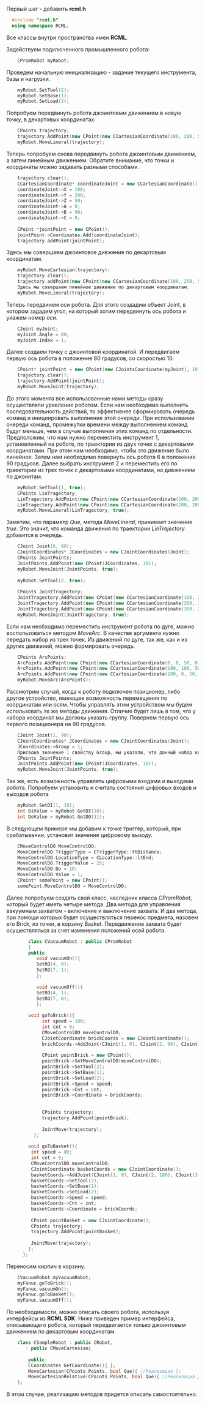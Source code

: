 Первый шаг - добавить **rcml.h**
```cpp
  #include "rcml.h"
  using namespace RCML;
```

Все классы внутри пространства имен **RCML**.

Задействуем подключенного промышленного робота:
```cpp
    CPromRobot myRobot;
```
Проведем начальную инициализацию - задание текущего инструмента, базы и нагрузки.
```cpp
    myRobot.SetTool(2);
    myRobot.SetBase(1);
    myRobot.SetLoad(2);
```

Попробуем передвинуть робота джоинтовым движением в новую точку, в декартовых координатах:
```cpp
    CPoints trajectory;
    trajectory.AddPoint(new CPoint(new CCartesianCoordinate(100, 200, 50, 0, 90, 0), 100));
    myRobot.MoveLineral(trajectory);
```

Теперь попробуем снова передвинуть робота джоинтовым движением, а затем линейным движением.
Обратите внимание, что точки и координаты можно задавать разными способами.
```cpp
    trajectory.clear();
    CCartesianCoordinate* coordinateJoint = new CCartesianCoordinate();
    coordinateJoint->X = 100;
    coordinateJoint->Y = 200;
    coordinateJoint->Z = 50;
    coordinateJoint->A = 0;
    coordinateJoint->B = 90;
    coordinateJoint->C = 0;
    
    CPoint *jointPoint = new CPoint();
    jointPoint->Coordinates.Add(coordinateJoint);
    trajectory.addPoint(jointPoint);
```

Здесь мы совершаем джоинтовое дивжение по декартовым координатам.
```cpp
    myRobot.MoveCartesian(trajectory);
    trajectory.clear();
    trajectory.addPoint(new CPoint(new CCartesianCoordinate(100, 250, 50, 0, 90, 0), 100));
    Здесь мы совершаем линейное дивжение по декартовым координатам.
    myRobot.MoveLineral(trajectory);
```

Теперь передвинем оси робота. Для этого создадим объект Joint, в котором зададим угол, на который
хотим передвинуть ось робота и укажем номер оси.
```cpp
    CJoint myJoint;
    myJoint.Angle = 80;
    myJoint.Index = 1;
```

Далее создаем точку с джоинтовой координатой. И передвигаем первую ось робота в положение
80 градусов, со скоростью 10.
```cpp
    CPoint* jointPoint = new CPoint(new CJointsCoordinate(myJoint), 10);
    trajectory.clear();
    trajectory.AddPoint(jointPoint);
    myRobot.MoveJoint(trajectory);
```    

До этого момента все использованные нами методы сразу осуществляли уравление роботом.
Если нам необходимо выполнить последовательность действий, то эффективнее сформировать очередь 
команд и инициировать выполнение этой очереди. При использовании очереди команд, промежутки
времени между выполнением команд будут меньше, чем в случае выполнения этих команд по отдельности.
Предположим, что нам нужно переместить инструмент 1, установленный на роботе, по траектории из двух точек
с декартовыми координатами. При этом нам необходимо, чтобы это движение было линейное. Затем нам необходимо
повернуть ось робота 6 в положение 90 градусов. Далее выбрать инструмент 2 и переместить его по траектории из трех точек с декартовыми координатами, но дивжением по джоинтам.
```cpp
    myRobot.SetTool(1, true);
    CPoints LinTragectory;
    LinTragectory.AddPoint(new CPoint(new CCartesianCoordinate(100, 200, 50, 0, 90, 0), 100));
    LinTragectory.AddPoint(new CPoint(new CCartesianCoordinate(200, 200, 50, 0, 90, 0), 100));
    myRobot.MoveLineral(LinTragectory, true);
```

Заметим, что параметр *Que*, метода *MoveLineral*, принимает значение *true*. Это значит, что команда движения по траектории *LinTrajectory* добавится в очередь.
```cpp
    CJoint Joint(6, 90);
    CJointCoordinates* JCoordinates = new CJointCoordinates(Joint);
    CPoints JointPoints;
    JointPoints.AddPoint(new CPoint(JCoordinates, 10));
    myRobot.MoveJoint(JointPoints, true);
    
    myRobot.SetTool(2, true);
    
    CPoints JointTragectory;
    JointTragectory.AddPoint(new CPoint(new CCartesianCoordinate(100, 200, 50, 0, 90, 0), 100));
    JointTragectory.AddPoint(new CPoint(new CCartesianCoordinate(200, 200, 50, 0, 90, 0), 100));
    JointTragectory.AddPoint(new CPoint(new CCartesianCoordinate(300, 200, 50, 0, 90, 0), 100));
    myRobot.MoveJoint(JointTragectory, true);
```
    
Если нам необходимо переместить инструмент робота по дуге, можно воспользоваться методом
*MoveArc*. В качестве аргумента нужно передать набор из трех точек. Из движений по дуге, так же, как и из других движений, можно формировать очередь.
```cpp
    CPoints ArcPoints;
    ArcPoints.AddPoint(new CPoint(new CCartesianCoordinate(0, 0, 50, 0, 90, 0), 100));
    ArcPoints.AddPoint(new CPoint(new CCartesianCoordinate(100, 100, 50, 0, 90, 0), 100));
    ArcPoints.AddPoint(new CPoint(new CCartesianCoordinate(200, 0, 50, 0, 90, 0), 100));
    myRobot.MoveArc(ArcPoints);
```
    
Рассмотрим случай, когда к роботу подключен позиционер, либо другое устройство, имеющее возможность перемещения по координатам или осям.
Чтобы управлять этим устройством мы будем использовать те же методы движения. Отличие будет лишь в том, что у набора координат мы должны указать группу.
Повернем первую ось первого позиционера на 90 градусов.
```cpp
    CJoint Joint(1, 90);
    CJointCoordinates* JCoordinates = new CJointCoordinates(Joint);
    JCoordinates->Group = 1; 
    Присвоив значение 1 свойству Group, мы указали, что данный набор координат относится к первому позиционеру.
    CPoints JointPoints;
    JointPoints.AddPoint(new CPoint(JCoordinates, 10));
    myRobot.MoveJoint(JointPoints, true);
```
    
Так же, есть возможность управлять цифровыми входами и выходами робота.
Попробуем установить и считать состояния цифровых входов и выходов робота
```cpp
    myRobot.SetDI(1, 10);
    int DiValue = myRobot.GetDI(10);
    int DoValue = myRobot.GetDO(11);
```
    
В следующем примере мы добавим к точке триггер, который, при срабатывании, установит значение цифровому выходу.
```cpp
    CMoveControlDO MoveControlDO;
    MoveControlDO.TriggerType = CTriggerType::ttDistance;
    MoveControlDO.LocationType = CLocationType::ltEnd;
    MoveControlDO.TriggerValue = 25;
    MoveControlDO.Do = 10;
    MoveControlDO.Value = 1;
    CPoint* somePoint = new CPoint();
    somePoint.MoveControlDO = MoveControlDO;
```
    
Далее попробуем создать свой класс, наследник класса *CPromRobot*, который будет иметь
четыре метода. Два метода для управления вакуумным захватом - включение и выключение захвата.
И два метода, при помощи которых будет осуществляться перенос предмета, назовем его Brick, из точки, в корзину Basket.
Передвижение захвата будет осуществляться за счет изменения положений осей робота.
```cpp
	    class СVacuumRobot : public CPromRobot
	    {
	    public:
	       void vacuumOn(){
	       SetRO(4, 0);
	       SetRO(7, 1);
	       };
	       
	       void vacuumOff(){
	       SetRO(4, 1);
	       SetRO(7, 0);
	       };
	       
	    void goToBrick(){
		     int speed = 100;
		     int cnt = 0;
		     CMoveControlDO moveControlDO;
		     CJointCoordinate brickCoords = new CJointCoordinate();
		     brickCoords->AddJoint(CJoint(1, 0), CJoint(2, 90), CJoint(3, 90), CJoint(4, 180), CJoint(5, -20), CJoint(6, 90));
		     
		     CPoint pointBrick = new CPoint();
		     pointBrick->SetMoveControlDO(moveControlDO);
		     pointBrick->SetTool(2);
		     pointBrick->SetBase(1);
		     pointBrick->SetLoad(2);
		     pointBrick->Speed = speed;
		     pointBrick->Cnt = cnt;
		     pointBrick->Coordinate = brickCoords;
		     
		     
		     CPoints trajectory;
		     trajectory.AddPoint(pointBrick);
		     
		     JointMove(trajectory);
	      };
	       
	    void goToBasket(){
	     int speed = 80;
	     int cnt = 0;
	     CMoveControlDO moveControlDO;
	     CJointCoordinate basketCoords = new CJointCoordinate();
	     basketCoords->AddJoint(CJoint(1, 0), CJoint(2, 180), CJoint(3, 24), CJoint(4, 55), CJoint(5, 0), CJoint(6, 0));
	     basketCoords->SetTool(2);
	     basketCoords->SetBase(1);
	     basketCoords->SetLoad(2);
	     basketCoords->Speed = speed;
	     basketCoords->Cnt = cnt;
	     basketCoords->Coordinate = brickCoords;
	     
	     CPoint pointBasket = new CJointCoordinate();
	     CPoints trajectory;
	     trajectory.AddPoint(pointBasket);
	     
	     JointMove(trajectory);
	    };
	  };
```


Переносим кирпич в корзину.
```cpp
    СVacuumRobot myVacuumRobot;
    myFanuc.goToBrick();
    myFanuc.vacuumOn();
    myFanuc.goToBasket();
    myFanuc.vacuumOff();
```
    

По необходимости, можно описать своего робота, используя интерфейсы из **RCML SDK**.
Ниже приведен пример интерфейса, описывающего робота, который передвигается только
джоинтовым движением по декартовым координатам.
```cpp
	class CSampleRobot : public CRobot,
	   : public CMoveCartesian{
	 
		public:
		CCoordinates GetCoordinate(){ };
		MoveCartesian(CPoints Points, bool Que){ //Реализация };
		MoveCartesianRelative(CPoints Points, bool Que){ //Реализация };
	};
```

В этом случае, реализацию методов придется описать самостоятельно.
